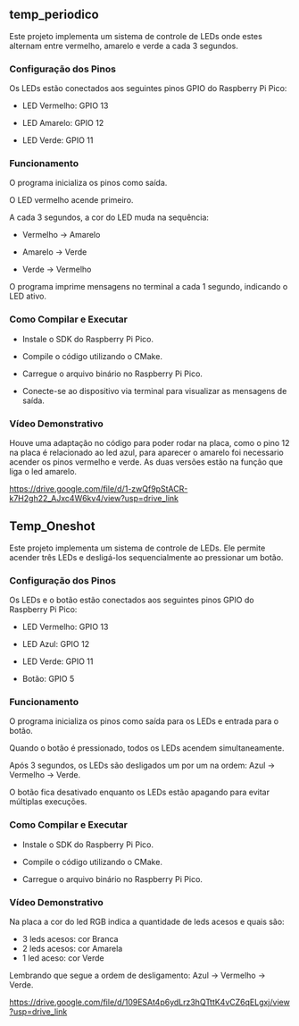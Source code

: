 ## temp_periodico

Este projeto implementa um sistema de controle de LEDs onde estes alternam entre vermelho, amarelo e verde a cada 3 segundos.

### Configuração dos Pinos

Os LEDs estão conectados aos seguintes pinos GPIO do Raspberry Pi Pico:

- LED Vermelho: GPIO 13

- LED Amarelo: GPIO 12

- LED Verde: GPIO 11

### Funcionamento

O programa inicializa os pinos como saída.

O LED vermelho acende primeiro.

A cada 3 segundos, a cor do LED muda na sequência:

- Vermelho → Amarelo

- Amarelo → Verde

- Verde → Vermelho

O programa imprime mensagens no terminal a cada 1 segundo, indicando o LED ativo.

### Como Compilar e Executar

- Instale o SDK do Raspberry Pi Pico.

- Compile o código utilizando o CMake.

- Carregue o arquivo binário no Raspberry Pi Pico.

- Conecte-se ao dispositivo via terminal para visualizar as mensagens de saída.

### Vídeo Demonstrativo

Houve uma adaptação no código para poder rodar na placa, como o pino 12 na placa é relacionado ao led azul, para aparecer o amarelo foi necessario acender os pinos vermelho e verde. As duas versões estão na função que liga o led amarelo.

https://drive.google.com/file/d/1-zwQf9pStACR-k7H2gh22_AJxc4W6kv4/view?usp=drive_link

## Temp_Oneshot

Este projeto implementa um sistema de controle de LEDs. Ele permite acender três LEDs e desligá-los sequencialmente ao pressionar um botão.

### Configuração dos Pinos

Os LEDs e o botão estão conectados aos seguintes pinos GPIO do Raspberry Pi Pico:

- LED Vermelho: GPIO 13

- LED Azul: GPIO 12

- LED Verde: GPIO 11

- Botão: GPIO 5

### Funcionamento

O programa inicializa os pinos como saída para os LEDs e entrada para o botão.

Quando o botão é pressionado, todos os LEDs acendem simultaneamente.

Após 3 segundos, os LEDs são desligados um por um na ordem: Azul → Vermelho → Verde.

O botão fica desativado enquanto os LEDs estão apagando para evitar múltiplas execuções.

### Como Compilar e Executar

- Instale o SDK do Raspberry Pi Pico.

- Compile o código utilizando o CMake.

- Carregue o arquivo binário no Raspberry Pi Pico.

### Vídeo Demonstrativo

Na placa a cor do led RGB indica a quantidade de leds acesos e quais são:
- 3 leds acesos: cor Branca
- 2 leds acesos: cor Amarela
- 1 led aceso: cor Verde

Lembrando que segue a ordem de desligamento: Azul -> Vermelho -> Verde.

https://drive.google.com/file/d/109ESAt4p6ydLrz3hQTttK4vCZ6qELgxj/view?usp=drive_link

